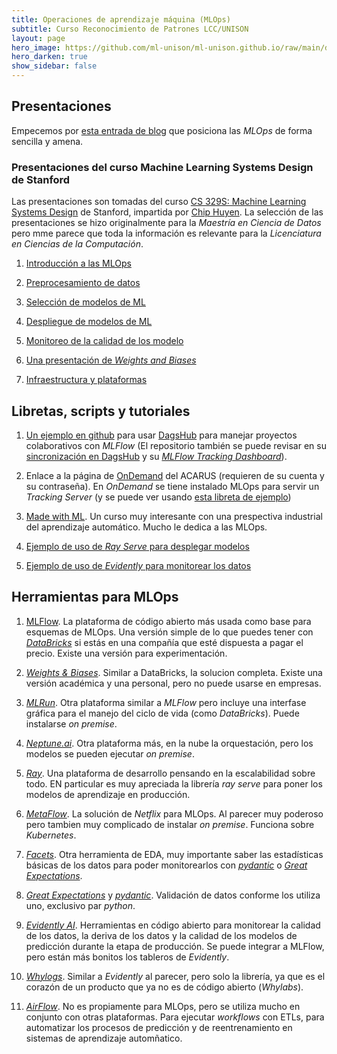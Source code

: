 ```yaml
---
title: Operaciones de aprendizaje máquina (MLOps)
subtitle: Curso Reconocimiento de Patrones LCC/UNISON
layout: page
hero_image: https://github.com/ml-unison/ml-unison.github.io/raw/main/docs/img/alt-banner.jpg
hero_darken: true
show_sidebar: false
---
```


## Presentaciones

Empecemos por [esta entrada de blog](https://www.mihaileric.com/posts/mlops-is-a-mess/) que posiciona las *MLOps* de forma sencilla y amena.


### Presentaciones del curso Machine Learning Systems Design de Stanford

Las presentaciones son tomadas del curso [CS 329S: Machine Learning Systems Design](https://stanford-cs329s.github.io/syllabus.html) de Stanford, impartida por [Chip Huyen](https://huyenchip.com). La selección de las presentaciones se hizo originalmente para la *Maestría en Ciencia de Datos* pero mme parece que toda la información es relevante para la *Licenciatura en Ciencias de la Computación*.


1. [Introducción a las MLOps](https://github.com/mcd-unison/aaa-curso/raw/main/slides/MLOps-intro.pdf)
   
2. [Preprocesamiento de datos](https://github.com/mcd-unison/aaa-curso/raw/main/slides/mlops-preprocesamiento.pdf)

3. [Selección de modelos de ML](https://github.com/mcd-unison/aaa-curso/raw/main/slides/mlops-seleccion.pdf)

4. [Despliegue de modelos de ML](https://github.com/mcd-unison/aaa-curso/raw/main/slides/mlops-deploy.pptx)

5. [Monitoreo de la calidad de los modelo](https://github.com/mcd-unison/aaa-curso/raw/main/slides/mlops-monitor.pptx)

6. [Una presentación de *Weights and Biases*](https://github.com/mcd-unison/aaa-curso/raw/main/slides/WandB-tutorial.pptx)

7. [Infraestructura y plataformas](https://github.com/mcd-unison/aaa-curso/raw/main/slides/MLOps-infraestructura.pdf)


## Libretas, scripts y tutoriales

1. [Un ejemplo en github](https://github.com/juliowaissman/github-mlflow-dagshub-colab) para usar [DagsHub](https://dagshub.com/) para manejar proyectos colaborativos con *MLFlow* (El repositorio también se puede revisar en su [sincronización en DagsHub](https://dagshub.com/juliowaissman/github-mlflow-dagshub-colab) y su [*MLFlow Tracking Dashboard*](https://dagshub.com/juliowaissman/github-mlflow-dagshub-colab.mlflow)).

2. Enlace a la página de [OnDemand](https://ondemand-acarus.unison.mx) del ACARUS (requieren de su cuenta y su contraseña). En *OnDemand* se tiene instalado MLOps para servir un *Tracking Server* (y se puede ver usando [esta libreta de ejemplo](https://github.com/mcd-unison/aaa-curso/raw/main/ejemplos/autologgers.ipynb))

3. [Made with ML](https://madewithml.com). Un curso muy interesante con una prespectiva industrial del aprendizaje automático. Mucho le dedica a las MLOps.

4. [Ejemplo de uso de *Ray Serve* para desplegar modelos](https://github.com/anyscale/academy/blob/main/ray-serve/e2e/tutorial.ipynb)

5. [Ejemplo de uso de *Evidently* para monitorear los datos](https://github.com/anyscale/academy/blob/main/ray-serve/e2e/tutorial.ipynb)


## Herramientas para MLOps

1. [MLFlow](https://www.mlflow.org). La plataforma de código abierto más usada como base para esquemas de MLOps. Una versión simple de lo que puedes tener con [*DataBricks*](https://databricks.com) si estás en una compañía que esté dispuesta a pagar el precio. Existe una versión para experimentación.

2. [*Weights & Biases*](https://wandb.ai/site). Similar a DataBricks, la solucion completa. Existe una versión académica y una personal, pero no puede usarse en empresas.

3. [*MLRun*](https://www.mlrun.org). Otra plataforma similar a *MLFlow* pero incluye una interfase gráfica para el manejo del ciclo de vida (como *DataBricks*). Puede instalarse *on premise*.
   
4. [*Neptune.ai*](https://neptune.ai). Otra plataforma más, en la nube la orquestación, pero los modelos se pueden ejecutar *on premise*.

5. [*Ray*](https://www.ray.io/). Una plataforma de desarrollo pensando en la escalabilidad sobre todo. EN particular es muy apreciada la librería *ray serve* para poner los modelos de aprendizaje en producción.

6. [*MetaFlow*](https://metaflow.org). La solución de *Netflix* para MLOps. Al parecer muy poderoso pero tambien muy complicado de instalar *on premise*. Funciona sobre *Kubernetes*.

7. [*Facets*](https://pair-code.github.io/facets/). Otra herramienta de EDA, muy importante saber las estadísticas básicas de los datos para poder monitorearlos con [*pydantic*](https://pydantic-docs.helpmanual.io) o [*Great Expectations*](https://github.com/great-expectations/great_expectations).

8. [*Great Expectations*](https://github.com/great-expectations/great_expectations) y [*pydantic*](https://pydantic-docs.helpmanual.io). Validación de datos conforme los utiliza uno, exclusivo par *python*. 

9.  [*Evidently AI*](https://evidentlyai.com). Herramientas en código abierto para monitorear la calidad de los datos, la deriva de los datos y la calidad de los modelos de predicción durante la etapa de producción. Se puede integrar a MLFlow, pero están más bonitos los tableros de *Evidently*.

10. [*Whylogs*](https://github.com/whylabs/whylogs). Similar a *Evidently* al parecer, pero solo la librería, ya que es el corazón de un producto que ya no es de código abierto (*Whylabs*). 

11. [*AirFlow*](https://airflow.apache.org). No es propiamente para MLOps, pero se utiliza mucho en conjunto con otras plataformas. Para ejecutar *workflows* con ETLs, para automatizar los procesos de predicción y de reentrenamiento en sistemas de aprendizaje automñatico.
